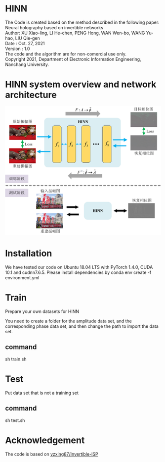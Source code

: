 # HINN
The Code is created based on the method described in the following paper:
Neural holography based on invertible networks  
Author: XU Xiao-ling, LI He-chen, PENG Hong, WAN Wen-bo, WANG Yu-hao, LIU Qie-gen  
Date : Oct. 27, 2021  
Version : 1.0  
The code and the algorithm are for non-comercial use only.  
Copyright 2021, Department of Electronic Information Engineering, Nanchang University.


# HINN system overview and network architecture
 <div align="center"><img src="https://github.com/yqx7150/HINN/blob/main/figs/1.png"> </div>
 
# Installation 
We have tested our code on Ubuntu 18.04 LTS with PyTorch 1.4.0, CUDA 10.1 and cudnn7.6.5. Please install dependencies by 
conda env create -f environment.yml
 
# Train
Prepare your own datasets for HINN

You need to create a folder for the amplitude data set, and the corresponding phase data set, and then change the path to import the data set.

## command
sh train.sh

# Test
Put  data set that is not a training set

## command
sh test.sh

# Acknowledgement
The code is based on [yzxing87/Invertible-ISP](https://github.com/yzxing87/Invertible-ISP)


